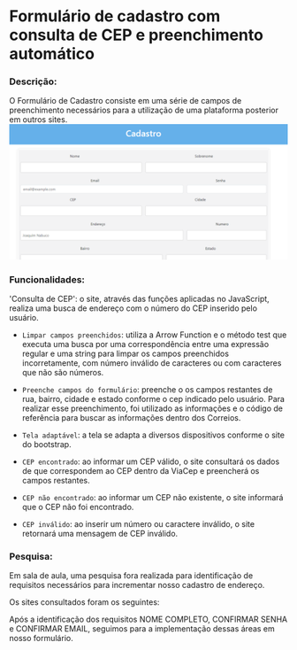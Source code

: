 # Formulário de cadastro com consulta de CEP e preenchimento automático


### Descrição:

O Formulário de Cadastro consiste em uma série de campos de preenchimento necessários para a utilização de uma plataforma posterior em outros sites.
<img src="Capturar.PNG" alt="">

### Funcionalidades:

'Consulta de CEP': o site, através das funções aplicadas no JavaScript, realiza uma busca de endereço com o número do CEP inserido pelo usuário.
  
- `Limpar campos preenchidos`: utiliza a Arrow Function e o método test que executa uma busca por uma correspondência entre uma expressão regular e uma string para limpar os campos preenchidos incorretamente, com número inválido de caracteres ou com caracteres que não são números.

- `Preenche campos do formulário`: preenche o os campos restantes de rua, bairro, cidade e estado conforme o cep indicado pelo usuário. Para realizar esse preenchimento, foi utilizado as informações e o código de referência para buscar as informações dentro dos Correios. 

- `Tela adaptável`: a tela se adapta a diversos dispositivos conforme o site do bootstrap.
  
- `CEP encontrado`: ao informar um CEP válido, o site consultará os dados de que correspondem ao CEP dentro da ViaCep e preencherá os campos restantes.

- `CEP não encontrado`: ao informar um CEP não existente, o site informará que o CEP não foi encontrado.

- `CEP inválido`: ao inserir um número ou caractere inválido, o site retornará uma mensagem de CEP inválido.

### Pesquisa:

Em sala de aula, uma pesquisa fora realizada para identificação de requisitos necessários para incrementar nosso cadastro de endereço.

Os sites consultados foram os seguintes:

Após a identificação dos requisitos NOME COMPLETO,  CONFIRMAR SENHA e CONFIRMAR EMAIL, seguimos para a implementação dessas áreas em nosso formulário.
